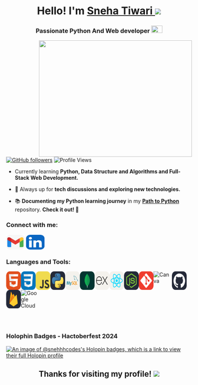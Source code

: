 <h1 align="center"> Hello! I'm <a href="https://www.linkedin.com/in/">Sneha Tiwari </a> <img src="https://user-images.githubusercontent.com/74038190/226127913-88de86d3-8437-45b9-a3b6-e746b47f655a.gif" width="45">  
<h3 align="center"> Passionate Python And Web developer <img src="https://user-images.githubusercontent.com/74038190/212284087-bbe7e430-757e-4901-90bf-4cd2ce3e1852.gif" width="30" height="20">
</h3>

<img align="right" src="https://github.com/Anmol-Baranwal/Cool-GIFs-For-GitHub/assets/74038190/08fa9f5b-dcb7-4f5e-8721-203468dda5f3" width="415" height="315">
 
[![GitHub followers](https://img.shields.io/github/followers/snehhhcodes?label=Follow&style=social)](https://github.com/snehhhcodes)
![Profile Views](https://komarev.com/ghpvc/?username=snehhhcodes&color=blue)

- Currently learning **Python, Data Structure and Algorithms and Full-Stack Web Development.**
  
- 💬 Always up for **tech discussions and exploring new technologies.**

- 📚 **Documenting my Python learning journey** in my **[Path to Python](#)** repository. **Check it out! 🚀**

<h3 align="left">Connect with me:</h3>
<p align="left"> 
<a href="mailto:snehatiwari474@gmail.com" target="blank"><img align="center" src="https://github.com/tandpfun/skill-icons/blob/main/icons/Gmail-Light.svg" alt="Gmail" height="40" width="50"/></a>
<a href="https://linkedin.com/in/" target="blank"><img align="center" src="https://github.com/tandpfun/skill-icons/blob/main/icons/LinkedIn.svg" alt="Linkedin" height="40" width="50"/></a>
<h3 align="left">Languages and Tools:</h3>
<p align="left">
  <!-- HTML -->
  <a href="https://developer.mozilla.org/en-US/docs/Web/HTML" target="_blank"><img align="left" src="https://github.com/tandpfun/skill-icons/blob/main/icons/HTML.svg" width="40" height="50"/></a>
  <!-- CSS -->
  <a href="https://developer.mozilla.org/en-US/docs/Web/CSS" target="blank"><img align="left" src="https://github.com/tandpfun/skill-icons/blob/main/icons/CSS.svg" alt="CSS3" width="40" height="50"/></a>
  <!-- JavaScript -->
  <a href="https://developer.mozilla.org/en-US/docs/Web/JavaScript" target="blank"><img align="left" src="https://github.com/tandpfun/skill-icons/blob/main/icons/JavaScript.svg" alt="JavaScript" width="40" height="50"/></a>
  <!-- Python -->
  <a href="https://www.python.org/" target="blank"><img align="left" src="https://github.com/tandpfun/skill-icons/blob/main/icons/Python-Dark.svg" alt="Python" width="40" height="50"/></a>
  <!-- MySQL -->
  <a href="https://www.mysql.com/" target="blank"><img align="left" src="https://github.com/tandpfun/skill-icons/blob/main/icons/MySQL-Light.svg" alt="MySQL" width="40" height="50"/></a>
  <!-- MERN Stack -->
  <a href="https://www.mongodb.com/" target="blank"><img align="left" src="https://github.com/tandpfun/skill-icons/blob/main/icons/MongoDB.svg" alt="MongoDB" width="40" height="50"/></a>
  <a href="https://expressjs.com/" target="blank"><img align="left" src="https://github.com/tandpfun/skill-icons/blob/main/icons/ExpressJS-Light.svg" alt="Express" width="40" height="50"/></a>
  <a href="https://reactjs.org/" target="blank"><img align="left" src="https://github.com/tandpfun/skill-icons/blob/main/icons/React-Light.svg" alt="React" width="40" height="50"/></a>
  <a href="https://nodejs.org/" target="blank"><img align="left" src="https://github.com/tandpfun/skill-icons/blob/main/icons/NodeJS-Dark.svg" alt="Node.js" width="40" height="50"/></a>
  <!-- Git -->
  <a href="https://git-scm.com/" target="blank"><img align="left" src="https://github.com/tandpfun/skill-icons/blob/main/icons/Git.svg" alt="Git" width="40" height="50"/></a>
  <!-- Canva -->
  <a href="https://www.canva.com/" target="blank"><img align="left" src="https://raw.githubusercontent.com/marwin1991/profile-technology-icons/refs/heads/main/icons/canva.png" alt="Canva" width="50" height="50"/></a>
  <!-- GitHub -->
  <a href="https://github.com/" target="blank"><img align="left" src="https://github.com/tandpfun/skill-icons/blob/main/icons/Github-Dark.svg" alt="GitHub" width="40" height="50"/></a>
  <!-- Firebase -->
  <a href="https://firebase.google.com/" target="blank"><img align="left" src="https://github.com/tandpfun/skill-icons/blob/main/icons/Firebase-Dark.svg" alt="Firebase" width="40" height="50"/></a>
  <!-- Google Cloud -->
  <a href="https://cloud.google.com/" target="blank"><img align="left"src="https://raw.githubusercontent.com/marwin1991/profile-technology-icons/refs/heads/main/icons/gcp.png" alt="Google Cloud" width="48" height="50"/></a>
</p>

<br>
<br>
<br>
<br>
<br>
<br>
<br>
<br>

## <h3 align="left"> Holophin Badges - Hactoberfest 2024 </h3>
[![An image of @snehhhcodes's Holopin badges, which is a link to view their full Holopin profile](https://holopin.me/snehhhcodes)](https://holopin.io/@snehhhcodes)

## <p align="center"> Thanks for visiting my profile! <img src="https://github.com/Anmol-Baranwal/Cool-GIFs-For-GitHub/assets/74038190/e4f28204-ea88-4364-a321-8330c3fbde6a" width="65"></p>
